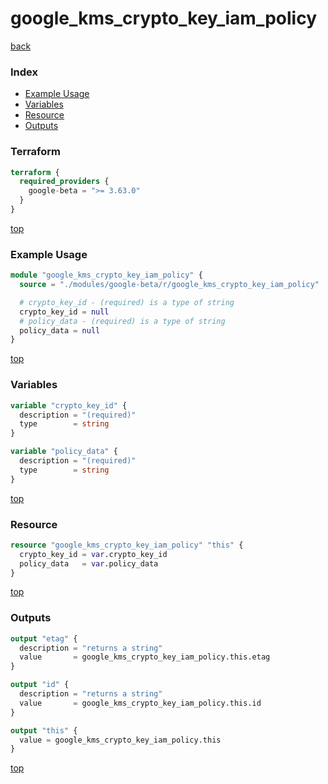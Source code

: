 # google_kms_crypto_key_iam_policy

[back](../google-beta.md)

### Index

- [Example Usage](#example-usage)
- [Variables](#variables)
- [Resource](#resource)
- [Outputs](#outputs)

### Terraform

```terraform
terraform {
  required_providers {
    google-beta = ">= 3.63.0"
  }
}
```

[top](#index)

### Example Usage

```terraform
module "google_kms_crypto_key_iam_policy" {
  source = "./modules/google-beta/r/google_kms_crypto_key_iam_policy"

  # crypto_key_id - (required) is a type of string
  crypto_key_id = null
  # policy_data - (required) is a type of string
  policy_data = null
}
```

[top](#index)

### Variables

```terraform
variable "crypto_key_id" {
  description = "(required)"
  type        = string
}

variable "policy_data" {
  description = "(required)"
  type        = string
}
```

[top](#index)

### Resource

```terraform
resource "google_kms_crypto_key_iam_policy" "this" {
  crypto_key_id = var.crypto_key_id
  policy_data   = var.policy_data
}
```

[top](#index)

### Outputs

```terraform
output "etag" {
  description = "returns a string"
  value       = google_kms_crypto_key_iam_policy.this.etag
}

output "id" {
  description = "returns a string"
  value       = google_kms_crypto_key_iam_policy.this.id
}

output "this" {
  value = google_kms_crypto_key_iam_policy.this
}
```

[top](#index)